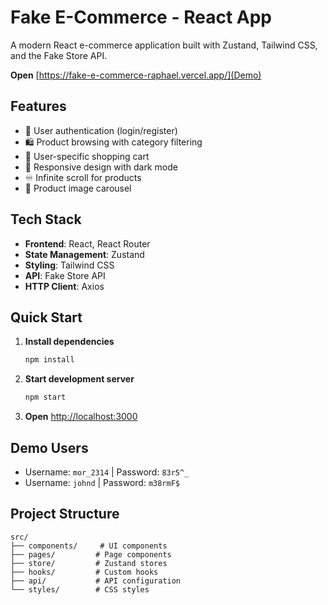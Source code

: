 # Fake E-Commerce - React App

A modern React e-commerce application built with Zustand, Tailwind CSS, and the Fake Store API.

**Open** [https://fake-e-commerce-raphael.vercel.app/](Demo)

## Features

- 🔐 User authentication (login/register)
- 🛍️ Product browsing with category filtering
- 🛒 User-specific shopping cart
- 📱 Responsive design with dark mode
- ♾️ Infinite scroll for products
- 🎠 Product image carousel

## Tech Stack

- **Frontend**: React, React Router
- **State Management**: Zustand
- **Styling**: Tailwind CSS
- **API**: Fake Store API
- **HTTP Client**: Axios

## Quick Start

1. **Install dependencies**

   ```bash
   npm install
   ```

2. **Start development server**

   ```bash
   npm start
   ```

3. **Open** [http://localhost:3000](http://localhost:3000)

## Demo Users

- Username: `mor_2314` | Password: `83r5^_`
- Username: `johnd` | Password: `m38rmF$`

## Project Structure

```
src/
├── components/     # UI components
├── pages/         # Page components
├── store/         # Zustand stores
├── hooks/         # Custom hooks
├── api/           # API configuration
└── styles/        # CSS styles
```
